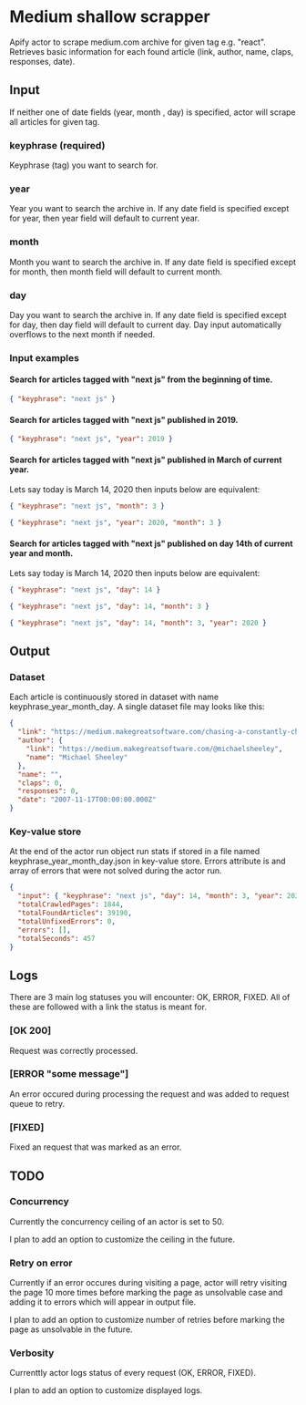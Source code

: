 # Medium shallow scrapper

Apify actor to scrape medium.com archive for given tag e.g. "react". Retrieves basic information for each found article (link, author, name, claps, responses, date).

## Input

If neither one of date fields (year, month , day) is specified, actor will scrape all articles for given tag.

### keyphrase (required)

Keyphrase (tag) you want to search for.

### year

Year you want to search the archive in. If any date field is specified except for year, then year field will default to current year.

### month

Month you want to search the archive in. If any date field is specified except for month, then month field will default to current month.

### day

Day you want to search the archive in. If any date field is specified except for day, then day field will default to current day. Day input automatically overflows to the next month if needed.

### Input examples

#### Search for articles tagged with "next js" from the beginning of time.

```json
{ "keyphrase": "next js" }
```

#### Search for articles tagged with "next js" published in 2019.

```json
{ "keyphrase": "next js", "year": 2019 }
```

#### Search for articles tagged with "next js" published in March of current year.

Lets say today is March 14, 2020 then inputs below are equivalent:

```json
{ "keyphrase": "next js", "month": 3 }
```

```json
{ "keyphrase": "next js", "year": 2020, "month": 3 }
```

#### Search for articles tagged with "next js" published on day 14th of current year and month.

Lets say today is March 14, 2020 then inputs below are equivalent:

```json
{ "keyphrase": "next js", "day": 14 }
```

```json
{ "keyphrase": "next js", "day": 14, "month": 3 }
```

```json
{ "keyphrase": "next js", "day": 14, "month": 3, "year": 2020 }
```

## Output

### Dataset

Each article is continuously stored in dataset with name keyphrase_year_month_day. A single dataset file may looks like this:

```json
{
  "link": "https://medium.makegreatsoftware.com/chasing-a-constantly-changing-api-d7180776fd81",
  "author": {
    "link": "https://medium.makegreatsoftware.com/@michaelsheeley",
    "name": "Michael Sheeley"
  },
  "name": "",
  "claps": 0,
  "responses": 0,
  "date": "2007-11-17T00:00:00.000Z"
}
```

### Key-value store

At the end of the actor run object run stats if stored in a file named keyphrase_year_month_day.json in key-value store.
Errors attribute is and array of errors that were not solved during the actor run.

```json
{
  "input": { "keyphrase": "next js", "day": 14, "month": 3, "year": 2020 },
  "totalCrawledPages": 1844,
  "totalFoundArticles": 39190,
  "totalUnfixedErrors": 0,
  "errors": [],
  "totalSeconds": 457
}
```

## Logs

There are 3 main log statuses you will encounter: OK, ERROR, FIXED. All of these are followed with a link the status is meant for.

### [OK 200]

Request was correctly processed.

### [ERROR "some message"]

An error occured during processing the request and was added to request queue to retry.

### [FIXED]

Fixed an request that was marked as an error.

## TODO

### Concurrency

Currently the concurrency ceiling of an actor is set to 50.

I plan to add an option to customize the ceiling in the future.

### Retry on error

Currently if an error occures during visiting a page, actor will retry visiting the page 10 more times before marking the page as unsolvable case and adding it to errors which will appear in output file.

I plan to add an option to customize number of retries before marking the page as unsolvable in the future.

### Verbosity

Currenttly actor logs status of every request (OK, ERROR, FIXED).

I plan to add an option to customize displayed logs.

